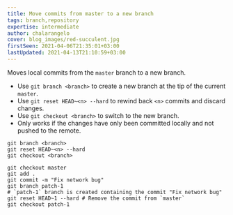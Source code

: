 ```yaml
---
title: Move commits from master to a new branch
tags: branch,repository
expertise: intermediate
author: chalarangelo
cover: blog_images/red-succulent.jpg
firstSeen: 2021-04-06T21:35:01+03:00
lastUpdated: 2021-04-13T21:10:59+03:00
---
```


Moves local commits from the `master` branch to a new branch.

- Use `git branch <branch>` to create a new branch at the tip of the current `master`.
- Use `git reset HEAD~<n> --hard` to rewind back `<n>` commits and discard changes.
- Use `git checkout <branch>` to switch to the new branch.
- Only works if the changes have only been committed locally and not pushed to the remote.

```shell
git branch <branch>
git reset HEAD~<n> --hard
git checkout <branch>
```

```shell
git checkout master
git add .
git commit -m "Fix network bug"
git branch patch-1
# `patch-1` branch is created containing the commit "Fix network bug"
git reset HEAD~1 --hard # Remove the commit from `master`
git checkout patch-1
```
